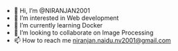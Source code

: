 - 👋 Hi, I’m @NIRANJAN2001
- 👀 I’m interested in Web development
- 🌱 I’m currently learning Docker
- 💞️ I’m looking to collaborate on Image Processing
- 📫 How to reach me niranjan.naidu.nv2001@gmail.com

<!---
NIRANJAN2001/NIRANJAN2001 is a ✨ special ✨ repository because its `README.md` (this file) appears on your GitHub profile.
You can click the Preview link to take a look at your changes.
--->
